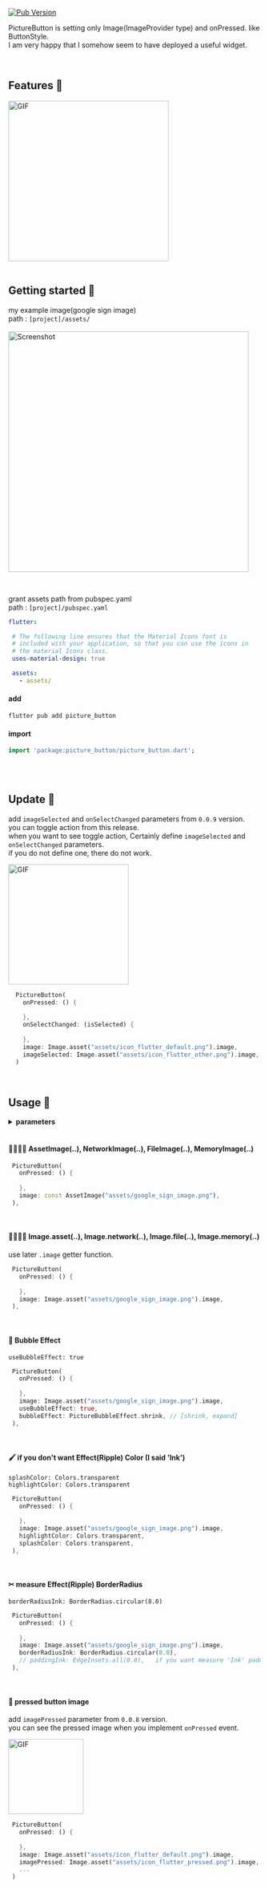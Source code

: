 <!--
This README describes the package. If you publish this package to pub.dev,
this README's contents appear on the landing page for your package.

For information about how to write a good package README, see the guide for
[writing package pages](https://dart.dev/guides/libraries/writing-package-pages).

For general information about developing packages, see the Dart guide for
[creating packages](https://dart.dev/guides/libraries/create-library-packages)
and the Flutter guide for
[developing packages and plugins](https://flutter.dev/developing-packages).
-->
[![Pub Version](https://img.shields.io/pub/v/picture_button?color=blue)](https://pub.dev/packages/picture_button)

PictureButton is setting only Image(ImageProvider type) and onPressed. like ButtonStyle. <br/>
I am very happy that I somehow seem to have deployed a useful widget.

<br/>

## Features 🍜

<img src="https://github.com/user-attachments/assets/345ed222-5e38-4149-ab01-5905fa0c12f2" alt="GIF" width="320">

<br/>
<br/>

## Getting started 🌱

my example image(google sign image) <br/>
path : `[project]/assets/` <br/> <br/>
<img src="https://github.com/user-attachments/assets/1c70006a-ee4c-4da3-9f58-b99d15865169" alt="Screenshot" width="480">

<br/>

 grant assets path from pubspec.yaml <br/>
 path : `[project]/pubspec.yaml` <br/> 
 ```yaml
flutter:

  # The following line ensures that the Material Icons font is
  # included with your application, so that you can use the icons in
  # the material Icons class.
  uses-material-design: true

  assets:
    - assets/
```

#### add
```text
flutter pub add picture_button
```

#### import
```dart
import 'package:picture_button/picture_button.dart';
```

<br/>
<br/>

## Update 🍭

add `imageSelected` and `onSelectChanged` parameters from `0.0.9` version. <br/>
you can toggle action from this release. <br/>
when you want to see toggle action, Certainly define `imageSelected` and `onSelectChanged` parameters. <br/>
if you do not define one, there do not work.

<img src="https://github.com/user-attachments/assets/480ca06c-5459-40c2-a28f-32f951429d0f" alt="GIF" width="240">

```dart
  PictureButton(
    onPressed: () {
      
    },
    onSelectChanged: (isSelected) {
      
    },
    image: Image.asset("assets/icon_flutter_default.png").image,
    imageSelected: Image.asset("assets/icon_flutter_other.png").image,
  )
```


<br/>

## Usage 🚀
<details>
<summary><b>parameters</b></summary>

<br/>

| parameter       | required            | type                       | default                    |
|-----------------|---------------------|----------------------------|----------------------------|
| onPressed       | :heavy_check_mark:  | VoidCallback               |                            |
| onLongPressed   | :x:                 | VoidCallback?              |                            |
| onSelectChanged | :x:                 | Function(bool isSelected)? |                            |
| image           | :heavy_check_mark:  | ImageProvider              |                            |
| imagePressed    | :x:                 | ImageProvider?             |                            |
| imageSelected   | :x:                 | ImageProvider?             |                            |
| width           | :x:                 | double?                    | imageWidth                 |
| height          | :x:                 | double?                    | imageHeight                |
| fit             | :x:                 | BoxFit                     | BoxFit.contain             |
| margin          | :x:                 | EdgeInsets?                |                            |
| opacity         | :x:                 | double                     | 1.0                        |
| border          | :x:                 | Border?                    |                            |
| borderRadius    | :x:                 | BorderRadius?              |                            |
| borderRadiusInk | :x:                 | BorderRadius?              |                            |
| paddingInk      | :x:                 | EdgeInsetGeometry          | EdgeInsets.zero            |
| backgroundColor | :x:                 | Color?                     |                            |
| splashColor     | :x:                 | Color?                     |                            |
| highlightColor  | :x:                 | Color?                     |                            |
| focusColor      | :x:                 | Color?                     |                            |
| hoverColor      | :x:                 | Color?                     |                            |
| enabled         | :x:                 | bool                       | true                       |
| useBubbleEffect | :x:                 | bool                       | false                      |
| bubbleEffect    | :x:                 | PictureBubbleEffect?       | PictureBubbleEffect.shrink | 
| child           | :x:                 | Widget?                    |                            |

</details>

<br/>

#### 👨‍👩‍👧‍👦 AssetImage(..), NetworkImage(..), FileImage(..), MemoryImage(..)

```dart
 PictureButton(
   onPressed: () {
     
   },
   image: const AssetImage("assets/google_sign_image.png"),
 ),
```
<br/>

#### 👨‍👨‍👧‍👦 Image.asset(..), Image.network(..), Image.file(..), Image.memory(..)
use later `.image` getter function.


```dart
 PictureButton(
   onPressed: () {
     
   },
   image: Image.asset("assets/google_sign_image.png").image,
 ),
```
<br/>

#### 🛀 Bubble Effect
`useBubbleEffect: true`
```dart
 PictureButton(
   onPressed: () {
     
   },
   image: Image.asset("assets/google_sign_image.png").image,
   useBubbleEffect: true,
   bubbleEffect: PictureBubbleEffect.shrink, // [shrink, expand]
 ),
```

<br/>

#### 🖌 if you don't want Effect(Ripple) Color (I said 'Ink')
`splashColor: Colors.transparent` <br/>
`highlightColor: Colors.transparent` <br/>
```dart
 PictureButton(
   onPressed: () {
     
   },
   image: Image.asset("assets/google_sign_image.png").image,
   highlightColor: Colors.transparent,
   splashColor: Colors.transparent,
 ),
```

<br/>

#### ✂ measure Effect(Ripple) BorderRadius
`borderRadiusInk: BorderRadius.circular(8.0)`
```dart
 PictureButton(
   onPressed: () {
     
   },
   image: Image.asset("assets/google_sign_image.png").image,
   borderRadiusInk: BorderRadius.circular(8.0),
   // paddingInk: EdgeInsets.all(8.0),   if you want measure 'Ink' padding.
 ),
```

<br/>

#### 🏈 pressed button image

add `imagePressed` parameter from `0.0.8` version. <br/>
you can see the pressed image when you implement `onPressed` event.

<img src="https://github.com/user-attachments/assets/55ddb2bb-6584-43e0-be9c-deedeb7ccd75" alt="GIF" width="150" />

```dart
 PictureButton(
   onPressed: () {
     
   },
   image: Image.asset("assets/icon_flutter_default.png").image,
   imagePressed: Image.asset("assets/icon_flutter_pressed.png").image,
   ...
 )
```

